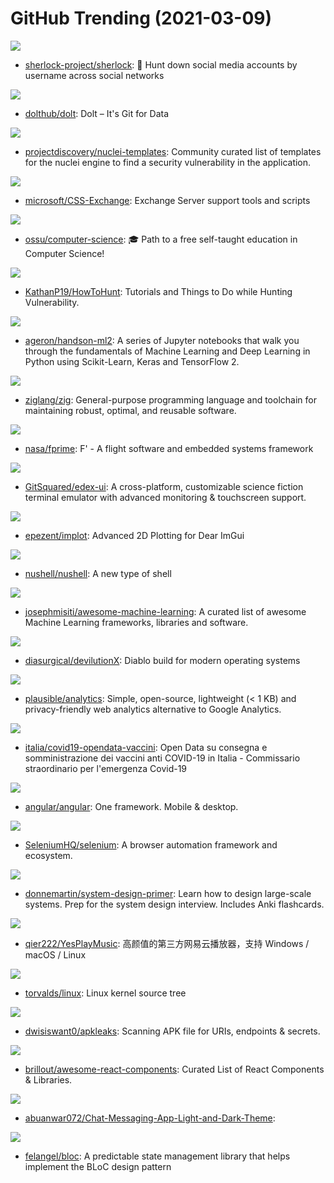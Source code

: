 # GitHub Trending (2021-03-09)

![](https://img.shields.io/badge/Python-New%20408-green?style=flat-square&logo=appveyor)
- [sherlock-project/sherlock](https://github.com/sherlock-project/sherlock): 🔎 Hunt down social media accounts by username across social networks

![](https://img.shields.io/badge/Go-New%201-green?style=flat-square&logo=appveyor)
- [dolthub/dolt](https://github.com/dolthub/dolt): Dolt – It's Git for Data

![](https://img.shields.io/badge/Python-New%2095-green?style=flat-square&logo=appveyor)
- [projectdiscovery/nuclei-templates](https://github.com/projectdiscovery/nuclei-templates): Community curated list of templates for the nuclei engine to find a security vulnerability in the application.

![](https://img.shields.io/badge/PowerShell-New%20111-green?style=flat-square&logo=appveyor)
- [microsoft/CSS-Exchange](https://github.com/microsoft/CSS-Exchange): Exchange Server support tools and scripts

![](https://img.shields.io/badge/none-New%20458-green?style=flat-square&logo=appveyor)
- [ossu/computer-science](https://github.com/ossu/computer-science): 🎓 Path to a free self-taught education in Computer Science!

![](https://img.shields.io/badge/none-New%2092-green?style=flat-square&logo=appveyor)
- [KathanP19/HowToHunt](https://github.com/KathanP19/HowToHunt): Tutorials and Things to Do while Hunting Vulnerability.

![](https://img.shields.io/badge/Jupyter%20Notebook-New%20122-green?style=flat-square&logo=appveyor)
- [ageron/handson-ml2](https://github.com/ageron/handson-ml2): A series of Jupyter notebooks that walk you through the fundamentals of Machine Learning and Deep Learning in Python using Scikit-Learn, Keras and TensorFlow 2.

![](https://img.shields.io/badge/Zig-New%20112-green?style=flat-square&logo=appveyor)
- [ziglang/zig](https://github.com/ziglang/zig): General-purpose programming language and toolchain for maintaining robust, optimal, and reusable software.

![](https://img.shields.io/badge/C%2B%2B-New%20178-green?style=flat-square&logo=appveyor)
- [nasa/fprime](https://github.com/nasa/fprime): F' - A flight software and embedded systems framework

![](https://img.shields.io/badge/JavaScript-New%20267-green?style=flat-square&logo=appveyor)
- [GitSquared/edex-ui](https://github.com/GitSquared/edex-ui): A cross-platform, customizable science fiction terminal emulator with advanced monitoring & touchscreen support.

![](https://img.shields.io/badge/C%2B%2B-New%2049-green?style=flat-square&logo=appveyor)
- [epezent/implot](https://github.com/epezent/implot): Advanced 2D Plotting for Dear ImGui

![](https://img.shields.io/badge/Rust-New%20260-green?style=flat-square&logo=appveyor)
- [nushell/nushell](https://github.com/nushell/nushell): A new type of shell

![](https://img.shields.io/badge/Python-New%20256-green?style=flat-square&logo=appveyor)
- [josephmisiti/awesome-machine-learning](https://github.com/josephmisiti/awesome-machine-learning): A curated list of awesome Machine Learning frameworks, libraries and software.

![](https://img.shields.io/badge/C%2B%2B-New%20260-green?style=flat-square&logo=appveyor)
- [diasurgical/devilutionX](https://github.com/diasurgical/devilutionX): Diablo build for modern operating systems

![](https://img.shields.io/badge/Elixir-New%20197-green?style=flat-square&logo=appveyor)
- [plausible/analytics](https://github.com/plausible/analytics): Simple, open-source, lightweight (< 1 KB) and privacy-friendly web analytics alternative to Google Analytics.

![](https://img.shields.io/badge/none-New%2011-green?style=flat-square&logo=appveyor)
- [italia/covid19-opendata-vaccini](https://github.com/italia/covid19-opendata-vaccini): Open Data su consegna e somministrazione dei vaccini anti COVID-19 in Italia - Commissario straordinario per l'emergenza Covid-19

![](https://img.shields.io/badge/TypeScript-New%2092-green?style=flat-square&logo=appveyor)
- [angular/angular](https://github.com/angular/angular): One framework. Mobile & desktop.

![](https://img.shields.io/badge/Java-New%2045-green?style=flat-square&logo=appveyor)
- [SeleniumHQ/selenium](https://github.com/SeleniumHQ/selenium): A browser automation framework and ecosystem.

![](https://img.shields.io/badge/Python-New%20115-green?style=flat-square&logo=appveyor)
- [donnemartin/system-design-primer](https://github.com/donnemartin/system-design-primer): Learn how to design large-scale systems. Prep for the system design interview. Includes Anki flashcards.

![](https://img.shields.io/badge/JavaScript-New%20108-green?style=flat-square&logo=appveyor)
- [qier222/YesPlayMusic](https://github.com/qier222/YesPlayMusic): 高颜值的第三方网易云播放器，支持 Windows / macOS / Linux

![](https://img.shields.io/badge/C-New%20256-green?style=flat-square&logo=appveyor)
- [torvalds/linux](https://github.com/torvalds/linux): Linux kernel source tree

![](https://img.shields.io/badge/Python-New%20175-green?style=flat-square&logo=appveyor)
- [dwisiswant0/apkleaks](https://github.com/dwisiswant0/apkleaks): Scanning APK file for URIs, endpoints & secrets.

![](https://img.shields.io/badge/none-New%20177-green?style=flat-square&logo=appveyor)
- [brillout/awesome-react-components](https://github.com/brillout/awesome-react-components): Curated List of React Components & Libraries.

![](https://img.shields.io/badge/Dart-New%20315-green?style=flat-square&logo=appveyor)
- [abuanwar072/Chat-Messaging-App-Light-and-Dark-Theme](https://github.com/abuanwar072/Chat-Messaging-App-Light-and-Dark-Theme): 

![](https://img.shields.io/badge/Dart-New%2023-green?style=flat-square&logo=appveyor)
- [felangel/bloc](https://github.com/felangel/bloc): A predictable state management library that helps implement the BLoC design pattern

